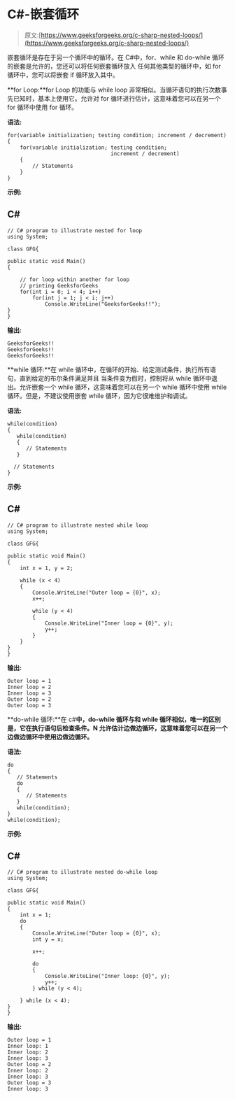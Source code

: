 # C#-嵌套循环

> 原文:[https://www.geeksforgeeks.org/c-sharp-nested-loops/](https://www.geeksforgeeks.org/c-sharp-nested-loops/)

嵌套循环是存在于另一个循环中的循环。在 C#中，for、while 和 do-while 循环的嵌套是允许的，您还可以将任何嵌套循环放入  任何其他类型的循环中，如 for 循环中，您可以将嵌套 if 循环放入其中。

**for Loop:**for Loop 的功能与 while loop 非常相似。当循环语句的执行次数事先已知时，基本上使用它。允许对 for 循环进行估计，这意味着您可以在另一个 for 循环中使用 for 循环。

**语法:**

```
for(variable initialization; testing condition; increment / decrement)
{
    for(variable initialization; testing condition; 
                                 increment / decrement)
    {
        // Statements 
    }
}

```

**示例:**

## C#

```
// C# program to illustrate nested for loop 
using System; 

class GFG{

public static void Main() 
{ 

    // for loop within another for loop 
    // printing GeeksforGeeks 
    for(int i = 0; i < 4; i++) 
        for(int j = 1; j < i; j++) 
            Console.WriteLine("GeeksforGeeks!!"); 
} 
}
```

**输出:**

```
GeeksforGeeks!!
GeeksforGeeks!!
GeeksforGeeks!!

```

**while 循环:**在 while 循环中，在循环的开始、给定测试条件，执行所有语句，直到给定的布尔条件满足并且 当条件变为假时，控制将从 while 循环中退出。允许嵌套一个 while 循环，这意味着您可以在另一个 while 循环中使用 while 循环。但是，不建议使用嵌套 while 循环，因为它很难维护和调试。

**语法:**

```
while(condition) 
{
   while(condition)
   {
      // Statements 
   }

  // Statements 
}

```

**示例:**

## C#

```
// C# program to illustrate nested while loop 
using System; 

class GFG{

public static void Main() 
{ 
    int x = 1, y = 2;

    while (x < 4)
    {
        Console.WriteLine("Outer loop = {0}", x);
        x++;

        while (y < 4)
        {
            Console.WriteLine("Inner loop = {0}", y);
            y++;
        }
    }
} 
}
```

**输出:**

```
Outer loop = 1
Inner loop = 2
Inner loop = 3
Outer loop = 2
Outer loop = 3

```

**do-while 循环:**在 c#**中，do-while 循环与和 while 循环相似，唯一的区别是，它在执行语句后检查条件。N 允许估计边做边循环，这意味着您可以在另一个边做边循环中使用边做边循环。**

****语法:****

```
do
{
   // Statements
   do 
   {
      // Statements
   }
   while(condition);
}
while(condition); 
```

****示例:****

## **C#**

```
// C# program to illustrate nested do-while loop 
using System; 

class GFG{

public static void Main() 
{ 
    int x = 1;
    do
    {
        Console.WriteLine("Outer loop = {0}", x);
        int y = x;

        x++;

        do
        {
            Console.WriteLine("Inner loop: {0}", y);
            y++;
        } while (y < 4);

    } while (x < 4);
} 
}
```

****输出:****

```
Outer loop = 1
Inner loop: 1
Inner loop: 2
Inner loop: 3
Outer loop = 2
Inner loop: 2
Inner loop: 3
Outer loop = 3
Inner loop: 3 
```